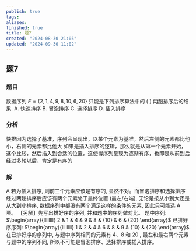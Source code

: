 ```yaml
---
publish: true
tags: 
aliases: 
finished: true
title: 题7
created: "2024-08-30 21:05"
updated: "2024-09-30 11:02"
---
```

## 题7
### 题目
数据序列 $F = \{ 2,1,4,9,8,{10},6,{20}\}$ 只能是下列排序算法中的 ( ) 两趟排序后的结果.
A. 快速排序 B. 冒泡排序 C. 选择排序 D. 插入排序
### 分析
快排因为选择了基准，序列会呈现出，以某个元素为基准，然后左侧的元素都比他小，右侧的元素都比他大
如果是插入排序的逻辑，那么就是从第一个元素开始，逐个比较，然后插入到合适的位置，这使得序列呈现为逐渐有序，也即是从前到后经过多轮以后，肯定是有序的
### 解
A
若为插入排序, 则前三个元素应该是有序的, 显然不对。而冒泡排序和选择排序经过两趟排序后应该有两个元素处于最终位置 (最左/右端), 无论是按从小到大还是从大到小排序, 数据序列中都没有两个满足这样的条件的元素, 因此只可能选 A 项。
【另解】先写出排好序的序列, 并和题中的序列做对比。
题中序列: $\begin{array}{llllllll} 2 & 1 & 4 & 9 & 8 & {10} & 6 & {20} \end{array}$
已排好序序列: $\begin{array}{llllllll} 1 & 2 & 4 & 6 & 8 & 9 & {10} & {20} \end{array}$
在已排好序的序列中, 与题中序列相同的元素有 4、8 和 20 , 最左和最右两个元素与题中的序列不同, 所以不可能是冒泡排序、选择排序或插入排序。

